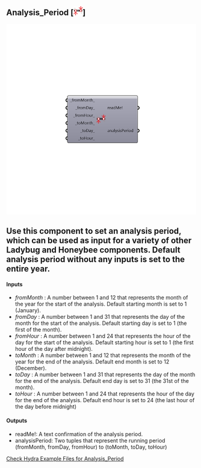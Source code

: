 ## Analysis_Period [![IMAGE](images/icons/Analysis_Period.png)]

![IMAGE](images/components/Analysis_Period.png)

Use this component to set an analysis period, which can be used as input for a variety of other Ladybug and Honeybee components.  Default analysis period without any inputs is set to the entire year.
 -
 

#### Inputs
* _fromMonth_ <Default>: A number between 1 and 12 that represents the month of the year for the start of the analysis.  Default starting month is set to 1 (January).
* _fromDay_ <Default>: A number between 1 and 31 that represents the day of the month for the start of the analysis. Default starting day is set to 1 (the first of the month).
* _fromHour_ <Default>: A number between 1 and 24 that represents the hour of the day for the start of the analysis. Default starting hour is set to 1 (the first hour of the day after midnight).
* _toMonth_ <Default>: A number between 1 and 12 that represents the month of the year for the end of the analysis. Default end month is set to 12 (December).
* _toDay_ <Default>: A number between 1 and 31 that represents the day of the month for the end of the analysis.  Default end day is set to 31 (the 31st of the month).
* _toHour_ <Default>: A number between 1 and 24 that represents the hour of the day for the end of the analysis. Default end hour is set to 24 (the last hour of the day before midnight)

#### Outputs
* readMe!: A text confirmation of the analysis period.
* analysisPeriod: Two tuples that represent the running period
 (fromMonth, fromDay, fromHour) to (toMonth, toDay, toHour)


[Check Hydra Example Files for Analysis_Period](https://hydrashare.github.io/hydra/index.html?keywords=Analysis_Period)